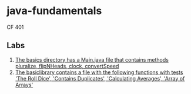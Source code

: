 # java-fundamentals
CF 401

## Labs
1. [The basics directory has a Main.java file that contains methods pluralize, flipNHeads, clock, convertSpeed](https://github.com/thatsjustjohn/java-fundamentals/blob/master/basics/Main.java)
2. [The basiclibrary contains a file with the following functions with tests 'The Roll Dice', 'Contains Duplicates', 'Calculating Averages', 'Array of Arrays'](https://github.com/thatsjustjohn/java-fundamentals/blob/master/basiclibrary/src/main/java/basiclibrary/Library.java)
